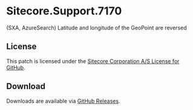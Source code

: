 # Sitecore.Support.7170
(SXA, AzureSearch) Latitude and longitude of the GeoPoint are reversed

## License  
This patch is licensed under the [Sitecore Corporation A/S License for GitHub](https://github.com/sitecoresupport/Sitecore.Support.7170/blob/master/LICENSE).  

## Download  
Downloads are available via [GitHub Releases](https://github.com/sitecoresupport/Sitecore.Support.7170/releases).  
